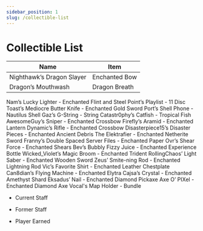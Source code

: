 ```yaml
---
sidebar_position: 1
slug: /collectible-list
---
```


# Collectible List

<!-- <span style="color:blue">Nighthawk’s Dragon Slayer</span> -->

| Name | Item |
| - | - |
| Nighthawk’s Dragon Slayer | Enchanted Bow | 
| Dragon’s Mouthwash | Dragon Breath |

Nam’s Lucky Lighter - Enchanted Flint and Steel
Point’s Playlist - 11 Disc
Toast’s Mediocre Butter Knife - Enchanted Gold Sword
Port’s Shell Phone - Nautilus Shell
Gaz’s G-String - String
Catastr0phy’s Catfish - Tropical Fish
AwesomeGuy’s Sniper - Enchanted Crossbow
Firefly’s Aramid - Enchanted Lantern
Dynamic’s Rifle - Enchanted Crossbow
Disasterpiece15’s Disaster Pieces - Enchanted Ancient Debris
The Elektrafier - Enchanted Netherite Sword
Franny’s Double Spaced Server Files - Enchanted Paper
Ovr’s Shear Force - Enchanted Shears
Bev’s Bubbly Fizzy Juice - Enchanted Experience Bottle
Wicked_Violet’s Magic Broom - Enchanted Trident
RollingChaos’ Light Saber - Enchanted Wooden Sword
Zeus’ Smite-ning Rod - Enchanted Lightning Rod
Vic’s Favorite Shirt - Enchanted Leather Chestplate
Can8dian’s Flying Machine - Enchanted Elytra
Cajsa’s Crystal - Enchanted Amethyst Shard
Eksadus’ Nail - Enchanted Diamond Pickaxe
Axe O’ PIXel - Enchanted Diamond Axe
Vocal's Map Holder - Bundle
- Current Staff

- Former Staff

- Player Earned